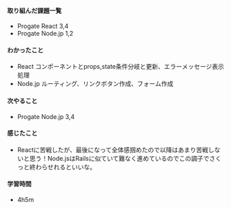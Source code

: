 #### 取り組んだ課題一覧
- Progate React 3,4
- Progate Node.jp 1,2

#### わかったこと
- React コンポーネントとprops,state条件分岐と更新、エラーメッセージ表示処理
- Node.jp ルーティング、リンクボタン作成、フォーム作成

#### 次やること
- Progate Node.jp 3,4

#### 感じたこと
- Reactに苦戦したが、最後になって全体感掴めたので以降はあまり苦戦しないと思う！Node.jsはRailsに似ていて難なく進めているのでこの調子でさくっと終わらせれるといいな。

#### 学習時間
- 4h5m
